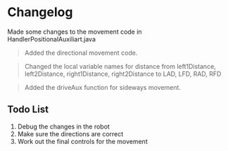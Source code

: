 # Changelog

Made some changes to the movement code in HandlerPositionalAuxiliart.java

> Added the directional movement code.

> Changed the local variable names for distance from left1Distance, left2Distance, right1Distance, right2Distance to LAD, LFD, RAD, RFD

> Added the driveAux function for sideways movement.

## Todo List

1. Debug the changes in the robot
1. Make sure the directions are correct
1. Work out the final controls for the movement